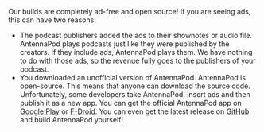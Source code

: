 Our builds are completely ad-free and open source! If you are seeing ads, this can have two reasons:

- The podcast publishers added the ads to their shownotes or audio file.
  AntennaPod plays podcasts just like they were published by the creators. If they include ads, AntennaPod plays them. We have nothing to do with those ads, so the revenue fully goes to the publishers of your podcast.
- You downloaded an unofficial version of AntennaPod.
  AntennaPod is open-source. This means that anyone can download the source code. Unfortunately, some developers take AntennaPod, insert ads and then publish it as a new app. You can get the official AntennaPod app on [Google Play](https://play.google.com/store/apps/details?id=de.danoeh.antennapod) or [F-Droid](https://f-droid.org/packages/de.danoeh.antennapod/). You can even get the latest release on [GitHub](https://github.com/AntennaPod/AntennaPod/) and build AntennaPod yourself!
